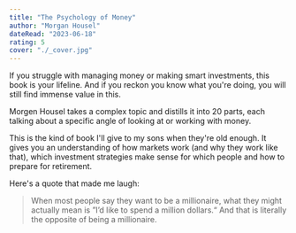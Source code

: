 ```yaml
---
title: "The Psychology of Money"
author: "Morgan Housel"
dateRead: "2023-06-18"
rating: 5
cover: "./_cover.jpg"
---
```


If you struggle with managing money or making smart investments, this book is your lifeline. 
And if you reckon you know what you're doing, you will still find immense value in this.

Morgen Housel takes a complex topic and distills it into 20 parts, each talking about a specific angle of looking at or working with money.

This is the kind of book I'll give to my sons when they're old enough. 
It gives you an understanding of how markets work (and why they work like that), which investment strategies make sense for which people and how to prepare for retirement.

Here's a quote that made me laugh:

> When most people say they want to be a millionaire, what they might actually mean is ”I’d like to spend a million dollars.“ And that is literally the opposite of being a millionaire.
